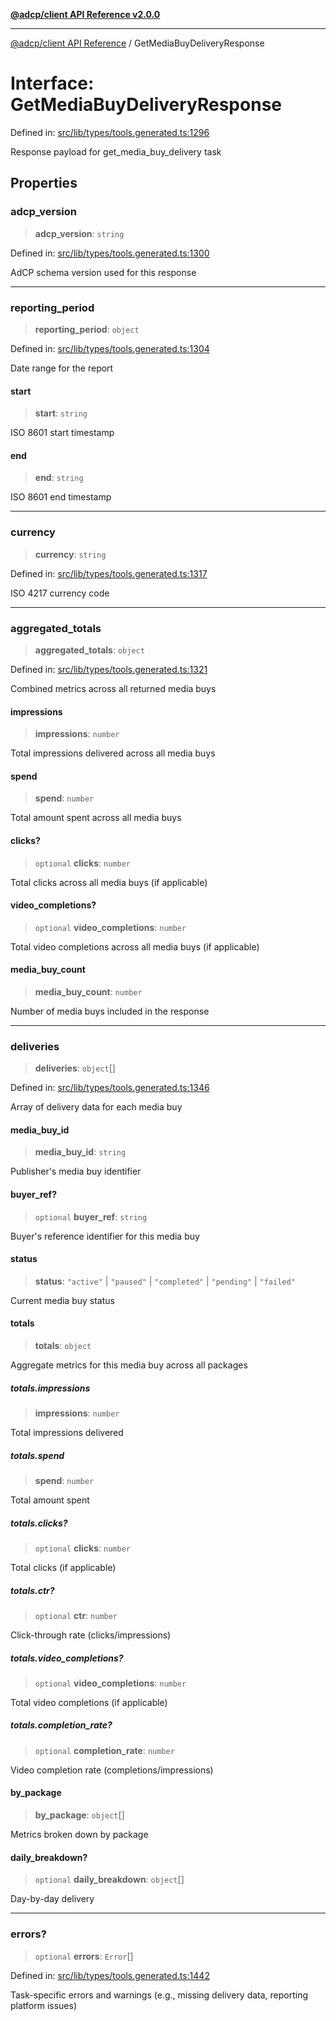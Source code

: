 [**@adcp/client API Reference v2.0.0**](../README.md)

***

[@adcp/client API Reference](../README.md) / GetMediaBuyDeliveryResponse

# Interface: GetMediaBuyDeliveryResponse

Defined in: [src/lib/types/tools.generated.ts:1296](https://github.com/adcontextprotocol/adcp-client/blob/e8953d756e5ce5fafa76c5e8fa2f0316f0da0998/src/lib/types/tools.generated.ts#L1296)

Response payload for get_media_buy_delivery task

## Properties

### adcp\_version

> **adcp\_version**: `string`

Defined in: [src/lib/types/tools.generated.ts:1300](https://github.com/adcontextprotocol/adcp-client/blob/e8953d756e5ce5fafa76c5e8fa2f0316f0da0998/src/lib/types/tools.generated.ts#L1300)

AdCP schema version used for this response

***

### reporting\_period

> **reporting\_period**: `object`

Defined in: [src/lib/types/tools.generated.ts:1304](https://github.com/adcontextprotocol/adcp-client/blob/e8953d756e5ce5fafa76c5e8fa2f0316f0da0998/src/lib/types/tools.generated.ts#L1304)

Date range for the report

#### start

> **start**: `string`

ISO 8601 start timestamp

#### end

> **end**: `string`

ISO 8601 end timestamp

***

### currency

> **currency**: `string`

Defined in: [src/lib/types/tools.generated.ts:1317](https://github.com/adcontextprotocol/adcp-client/blob/e8953d756e5ce5fafa76c5e8fa2f0316f0da0998/src/lib/types/tools.generated.ts#L1317)

ISO 4217 currency code

***

### aggregated\_totals

> **aggregated\_totals**: `object`

Defined in: [src/lib/types/tools.generated.ts:1321](https://github.com/adcontextprotocol/adcp-client/blob/e8953d756e5ce5fafa76c5e8fa2f0316f0da0998/src/lib/types/tools.generated.ts#L1321)

Combined metrics across all returned media buys

#### impressions

> **impressions**: `number`

Total impressions delivered across all media buys

#### spend

> **spend**: `number`

Total amount spent across all media buys

#### clicks?

> `optional` **clicks**: `number`

Total clicks across all media buys (if applicable)

#### video\_completions?

> `optional` **video\_completions**: `number`

Total video completions across all media buys (if applicable)

#### media\_buy\_count

> **media\_buy\_count**: `number`

Number of media buys included in the response

***

### deliveries

> **deliveries**: `object`[]

Defined in: [src/lib/types/tools.generated.ts:1346](https://github.com/adcontextprotocol/adcp-client/blob/e8953d756e5ce5fafa76c5e8fa2f0316f0da0998/src/lib/types/tools.generated.ts#L1346)

Array of delivery data for each media buy

#### media\_buy\_id

> **media\_buy\_id**: `string`

Publisher's media buy identifier

#### buyer\_ref?

> `optional` **buyer\_ref**: `string`

Buyer's reference identifier for this media buy

#### status

> **status**: `"active"` \| `"paused"` \| `"completed"` \| `"pending"` \| `"failed"`

Current media buy status

#### totals

> **totals**: `object`

Aggregate metrics for this media buy across all packages

##### totals.impressions

> **impressions**: `number`

Total impressions delivered

##### totals.spend

> **spend**: `number`

Total amount spent

##### totals.clicks?

> `optional` **clicks**: `number`

Total clicks (if applicable)

##### totals.ctr?

> `optional` **ctr**: `number`

Click-through rate (clicks/impressions)

##### totals.video\_completions?

> `optional` **video\_completions**: `number`

Total video completions (if applicable)

##### totals.completion\_rate?

> `optional` **completion\_rate**: `number`

Video completion rate (completions/impressions)

#### by\_package

> **by\_package**: `object`[]

Metrics broken down by package

#### daily\_breakdown?

> `optional` **daily\_breakdown**: `object`[]

Day-by-day delivery

***

### errors?

> `optional` **errors**: `Error`[]

Defined in: [src/lib/types/tools.generated.ts:1442](https://github.com/adcontextprotocol/adcp-client/blob/e8953d756e5ce5fafa76c5e8fa2f0316f0da0998/src/lib/types/tools.generated.ts#L1442)

Task-specific errors and warnings (e.g., missing delivery data, reporting platform issues)
